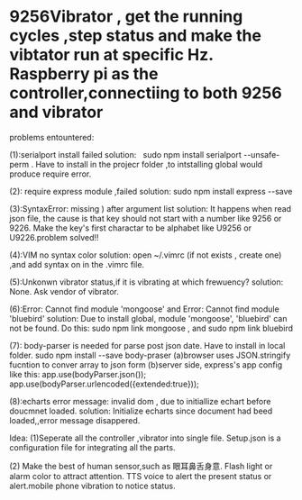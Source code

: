 # 9256Vibrator , get the running cycles ,step status and make the vibtator run at specific Hz. Raspberry pi as the controller,connectiing to both 9256 and vibrator

problems entountered:

(1):serialport install failed
solution:
   sudo npm install serialport --unsafe-perm . Have to install in the projecr folder ,to intstalling global would produce require error.
   
(2): require express module ,failed
solution:
   sudo npm install express --save
   
(3):SyntaxError: missing ) after argument list
solution:
    It happens when read json file, the cause is that key should not start with a number like 9256 or 9226. Make the key's first charactar to be alphabet like U9256 or U9226.problem solved!!
 
(4):VIM no syntax color
solution:
   open ~/.vimrc (if not exists , create one) ,and add  syntax on in the .vimrc file.
   
(5):Unkonwn vibrator status,if it is vibrating at which frewuency?
solution:
   None. Ask vendor of vibrator.
 
(6):Error: Cannot find module 'mongoose' and Error: Cannot find module 'bluebird'
solution: Due to install global, module 'mongoose', 'bluebird' can not be found. Do this: sudo npm link mongoose  , and sudo npm link bluebird

(7): body-parser is needed for parse post json date. Have to install in local folder. sudo npm install --save body-praser
(a)browser uses JSON.stringify fucntion to conver array to json form
(b)server side, express's app config like this:
       app.use(bodyParser.json());
       app.use(bodyParser.urlencoded({extended:true}));
       
(8):echarts error message: invalid dom , due to initiallize echart before doucmnet loaded.
solution:
   Initialize echarts since document had beed loaded,,error message disappered.


Idea:
(1)Seperate all the controller ,vibrator into single file. Setup.json is a configuration file for integrating all the parts.

(2) Make the best of human sensor,such as 眼耳鼻舌身意. Flash light or alarm color to attract attention. TTS voice to alert the present status or alert.mobile phone vibration to notice status.
